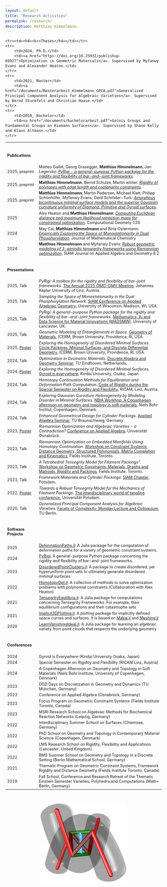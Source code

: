 ```yaml
---
layout: default
title: "Research Activities"
permalink: /research/
description: Matthias Himmelmann.
---
```

<table style="width:100%; font-size: 90%;">
    <tr><td><h4><br>Publications</h4></td></tr>
    <tr>
        <td>2025, preprint</td>
        <td>Matteo Gallet, Georg Grasegger, <b>Matthias Himmelmann</b>, Jan Legerský: <a href="https://doi.org/10.48550/arXiv.2505.22652"><i>PyRigi - a general-purpose Python package for the rigidity and flexibility of bar-and-joint frameworks</i></a>.</td>
    </tr>
    <tr>
        <td>2025, preprint</td>
        <td><b>Matthias Himmelmann</b>, Bernd Schulze, Martin winter: <a href="https://doi.org/10.48550/arXiv.2505.00874"><i>Rigidity of polytopes with edge length and coplanarity constraints</i></a>.</td>
    </tr>
    <tr>
        <td>2025, preprint</td>
        <td><b>Matthias Himmelmann</b>, Martin Pedersen, Michael Klatt, Philipp Schönhöfer, Myfanwy Evans, Gerd Schröder-Turk: <a href="https://www.researchsquare.com/article/rs-6098054/v1"><i>Amorphous bicontinuous minimal surface models and the superior Gaussian curvature uniformity of Diamond, Primitive and Gyroid surfaces</i></a>.</td>
    </tr>
    <tr>
        <td>2025</td>
        <td>Alex Heaton and <b>Matthias Himmelmann</b>: <a href="https://www.sciencedirect.com/science/article/pii/S0925772124000695"><i>Computing Euclidean distance and maximum likelihood retraction maps for constrained optimization</i></a>. Computational Geomety 126</td>
    </tr>
    <tr>
        <td>2024</td>
        <td>May Cai, <b>Matthias Himmelmann</b> and Birte Ostermann: <a href="https://link.springer.com/article/10.1007/s10910-024-01687-5"><i>Empirically Exploring the Space of Monostationarity in Dual Phosphorylation</i></a>. Journal of Mathematical Chemistry</td>
    </tr>
    <tr>
        <td>2024</td>
        <td><b>Matthias Himmelmann</b> and Myfanwy Evans: <a href="https://epubs.siam.org/doi/full/10.1137/23M1559075"><i>Robust geometric modeling of 3-periodic tensegrity frameworks using Riemannian optimization</i></a>. SIAM Journal on Applied Algebra and Geometry 8.2</td>
    </tr>

    
    <tr><td><h4><br>Theses</h4></td></tr>
    <tr>
        <td>2024, Ph.D.</td>
        <td><a href="https://doi.org/10.25932/publishup-66927">Optimization in Geometric Materials</a>. Supervised by Myfanwy Evans and Alexander Heaton.</td>
    </tr>
    <tr>
        <td>2021, Master</td>
        <td><a href="/documents/Masterarbeit_Himmelmann_GPCA.pdf">Generalized Principal Component Analysis for Algebraic Varieties</a>. Supervised by Bernd Sturmfels and Christian Haase.</td>
    </tr>
    <tr>
        <td>2018, Bachelor</td>
        <td><a href="/documents/bachelorarbeit.pdf">Galois Groups and Fundamental Groups on Riemann Surfaces</a>. Supervised by Shane Kelly and Klaus Altmann.</td>
    </tr>
  
  <tr><td><h4><br>Presentations</h4></td></tr>
  
  <tr>
        <td>2025, Talk</td>
        <td><i>PyRigi: A toolbox for the rigidity and flexibility of bar-joint frameworks</i>. <a href="https://www.jku.at/en/faculty-of-engineering-natural-sciences/organization/subject-areas/mathematics/oemg-dmv-2025/">The Annual 2025 ÖMG-DMV Meeting</a>, Johannes Kepler University of Linz, Austria.</td>
  </tr>


  <tr>
        <td>2025, Talk</td>
        <td><i>Sampling the Space of Monostationarity in the Dual Phosphorylation Network</i>. <a href="https://www.siam.org/conferences-events/siam-conferences/ag25/">SIAM Conference on Applied Algebraic Geometry</a>, University of Wisconsin, Madison, WI, USA.</td>
  </tr>

  <tr>
        <td>2025, Talk</td>
        <td><i>PyRigi: A general-purpose Python package for the rigidity and flexibility of bar-and-joint frameworks</i>. <a href="https://www.lancaster.ac.uk/library/whats-on/mathematics-ai-and-data-science-for-material-innovations-madsmin-9th-13th-june/">Mathematics, Ai and Data Science for Material Innovations (MADSMIN)</a>, University of Lancaster, UK.</td>
  </tr>


  <tr>
        <td>2025, Talk</td>
        <td><i>Geometric Modeling of Entanglements in Space</i>. <a href="https://icerm.brown.edu/program/semester_program_workshop/sp-s25-w3">Geometry of Materials</a>, ICERM, Brown University, Providence, RI, USA.</td>
  </tr>

  <tr>
        <td>2025, <a href="/documents/Exploring_the_Homogeneity_of_Disordered_Minimal_Surfaces.pdf">Poster</a></td>
        <td><i>Exploring the Homogeneity of Disordered Minimal Surfaces</i>. <a href="https://icerm.brown.edu/program/semester_program_workshop/sp-s25-w1">Circle Packings, Minimal Surfaces, and Discrete Differential Geometry</a>, ICERM, Brown University, Providence, RI, USA.</td>
  </tr>

  <tr>
        <td>2024, Talk</td>
        <td><i>Optimization in Geometric Materials</i>. <a href="https://sites.google.com/view/appliedgeometryalgebra/home/seminars">Discrete Algebra and Geometry Seminar</a>, TU Eindhoven, Netherlands.</td>
  </tr>

  <tr>
        <td>2024, <a href="/documents/Exploring_the_Homogeneity_of_Disordered_Minimal_Surfaces.pdf">Poster</a></td>
        <td><i>Exploring the Homogeneity of Disordered Minimal Surfaces</i>. <a href="https://www.phys.kindai.ac.jp/gyroidiseverywhere/about/">Gyroid is everywhere</a>, Kindai University, Osaka, Japan.</td>
  </tr>
  
  <tr>
        <td>2024, Talk</td>
        <td><i>Homotopy Continuation Methods for Equilibration and Deformation Path Computation</i>. <a href="https://www.ricam.oeaw.ac.at/specsem/specsem2024/workshop2/">Code of Rigidity during the Special Semester on Rigidity and Flexibility</a>, RICAM, Linz, Austria.</td>
  </tr>

  <tr>
        <td>2024, Talk</td>
        <td><i>Exploring Gaussian Curvature Heterogeneity by Modeling Disorder in Minimal Surfaces</i>. <a href="https://indico.nbi.ku.dk/event/2050/">NBIA Workhop: A Copanhagen afternoon on geometry and topology in soft materials</a>, Niels Bohr Institut, Copenhagen, Denmark.</td>
  </tr>

  <tr>
        <td>2024, Talk</td>
        <td><i>Enhanced Geometrical Design for Cylinder Packings</i>. <a href="http://www.iaa.tu-bs.de/AppliedAlgebra/AAA/">Applied Algebra Seminar</a>, TU Braunschweig, Germany.</td>
  </tr>

  <tr>
        <td>2023, <a href="/documents/Riemanniann_Optimization_Poster-1.pdf">Poster</a></td>
        <td><i>Riemannian Optimization and Algebraic Varieties - a Contradiction?</i> <a href="https://www.math-conf.uni-osnabrueck.de/conference-on-applied-algebra-in-data-science/">Conference on Applied Algebra</a>, Universität Osnabrück.</td>
    </tr>
  
  <tr>
        <td>2023, Talk</td>
        <td><i>Riemannian Optimization on Embedded Manifolds Using Homotopy Continuation</i>. <a href="http://www.fields.utoronto.ca/activities/23-24/constraint-systems">Workshop on Constraint Systems: Distance Geometry, Structured Polynomials, Matrix Completion and Kinematics</a>, Fields Institute, Toronto.</td>
    </tr>
  <tr>
        <td>2023, Talk</td>
        <td><i>A Tetrahedral Tensegrity Model for Filament Packings".</i> <a href="http://www.fields.utoronto.ca/activities/23-24/constraint-materials">Workshop on Geometric Constraints: Materials, Graphs and Matroids, Rigidity and Packings</a>, Fields Institute, Toronto.</td>
    </tr>
    <tr>
        <td>2023, Talk</td>
        <td><i>Framework Materials and Cylinder Packings</i>. <a href="https://www.math.uni-potsdam.de/studium/studierende/default-8819680ed3/">SIAM Chapter</a>, Potsdam.</td>
    </tr>
    <tr>
        <td>2022, <a href="/documents/BMN_SGN_Poster.pdf">Poster</a></td>
        <td><i>Towards a Robust Tensegrity Model for the Mechanics of Filament Packings</i>. <a href="https://tangle-conference.de/">The interdisciplinary world of tangling conference</a>, Universität Potsdam.</td>
    </tr>
    <tr>
        <td>2020, Talk</td>
        <td><i>Generalized Principal Component Analysis for Algebraic Varieties</i>. <a href="http://www.facetsofcomplexity.de/monday/index.html">Facets of Complexity: Monday Lecture and Colloquium</a>, TU Berlin.</td>
    </tr>


<tr><td><h4><br>Software Projects</h4></td></tr>

<tr>
  <td>2025</td>
  <td><a href="https://github.com/matthiashimmelmann/DeformationPaths.jl">DeformationPaths.jl</a>: A Julia package for the computation of deformation paths for a variety of geometric constraint systems.</td>
</tr>

<tr>
  <td>2024</td>
  <td><a href="https://github.com/PyRigi/PyRigi">PyRigi</a>: A general-purpose Python package concerning the rigidity and flexibility of bar-and-joint frameworks.</td>
</tr>


<tr>
  <td>2023</td>
  <td><a href="https://github.com/matthiashimmelmann/DisorderedPointClusters.jl">DisorderedPointClusters.jl</a>: A package to create disordered, yet hyperuniform point sets to ultimately generate disordered minimal surfaces.</td>
</tr>
    
    
<tr>
  <td>2022</td>
  <td><a href="https://github.com/alexheaton2/HomotopyOpt.jl">HomotopyOpt.jl</a>: A collection of methods to solve optimization problems with polynomial constraints (Collaboration with Alex Heaton)</td>
</tr>
    
    
<tr>
  <td>2021</td>
  <td><a href="https://github.com/matthiashimmelmann/TensegrityEquilibria.jl">TensegrityEquilibria.jl</a>: A Julia package for computations concerning Tensegrity Frameworks. For example, their equilibrium configurations and their catastrophe sets</td>
</tr>
    
<tr>
    <td>2021</td>
    <td><a href="https://github.com/matthiashimmelmann/Implicit3DPlotting.jl">Implicit3DPlotting.jl</a>: A plotting package for implicitly defined space curves and surfaces. It is based on <a href="https://makie.juliaplots.org/stable/">Makie.jl</a> and <a href="https://github.com/JuliaGeometry/Meshing.jl">Meshing.jl</a></td>
</tr>
    
<tr>
  <td>2020</td>
  <td><a href="https://github.com/matthiashimmelmann/LearnVanishingIdeal.jl">LearnVanishingIdeal.jl</a>: A Julia package for learning an algebraic variety from point clouds that respects the underlying geometry</td>
</tr>
    
<tr> <td><h4><br>Conferences</h4></td></tr>

<tr>
    <td>2024</td>
    <td>Gyroid is Everywhere (Kindai University Osaka, Japan)</td>
</tr>

<tr>
    <td>2024</td>
    <td>Special Semester on Rigidity and Flexibility (RICAM Linz, Austria)</td>
</tr>

<tr>
    <td>2024</td>
    <td>A Copenhagen Afternoon on Geometry and Topology in Soft Materials (Niels Bohr Institute, University of Copenhagen, Denmark)</td>
</tr>

<tr>
    <td>2023</td>
    <td>DGD Days on Discretization in Geometry and Dynamics (TU München, Germany)</td>
</tr>

<tr>
    <td>2023</td>
    <td>Conference on Applied Algebra (Osnabrück, Germany)</td>
</tr>

<tr>
    <td>2023</td>
    <td>Focus Program on Geometric Constraint Systems (Fields Institute Toronto, Canada)</td>
</tr>
    
<tr>
    <td>2023</td>
    <td>MSRI Research School on Algebraic Methods for Biochemical Reaction Networks (Leipzig, Germany) </td>
</tr>

<tr>
<td>2022</td>
    <td>Interdisciplinary Summer School on Surfaces (Chiemsee, Germany)</td>
</tr>

<tr>
<td>2022</td>
    <td>PhD School on Geometry and Topology in Contemporary Material Science (Copenhagen, Denmark)</td>
</tr>

<tr>
<td>2022</td>
    <td>LMS Research School on Rigidity, Flexibility and Applications (Lancaster, United Kingdom)</td>
</tr>
 <tr>
     
<td>2022</td>
    <td>BMS Summer School on Geometry and Topology in a Discrete Setting (Berlin Mathematical School, Germany)</td>
</tr>
<tr>
    <td>2021</td>
    <td>Thematic Program on Geometric Constraint Systems, Framework Rigidity and Distance Geometry (Fields Institute Toronto, Canada)</td>
</tr>
    
<tr>
    <td>2019</td>
    <td>Fall School, Conference and Research Retreat of the Thematic Einstein Semester Varieties, Polyhedra and Computations (Math+ Berlin, Germany)</td>
</tr>
</table>

<br>
<p> </p>
<p style="text-align: center;">
<img src="/images/clasptetrahedralmodel.png" title="The tetrahedral model for filament packings" alt="The tetrahedral model for filament packings" width="55%" height="55%"/>
</p>
